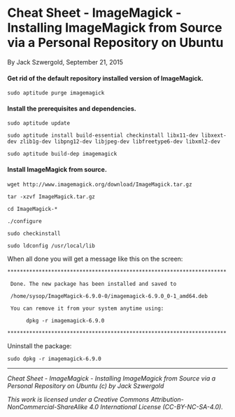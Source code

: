 # Cheat Sheet - ImageMagick - Installing ImageMagick from Source via a Personal Repository on Ubuntu

By Jack Szwergold, September 21, 2015

#### Get rid of the default repository installed version of ImageMagick.

    sudo aptitude purge imagemagick

#### Install the prerequisites and dependencies.

    sudo aptitude update

    sudo aptitude install build-essential checkinstall libx11-dev libxext-dev zlib1g-dev libpng12-dev libjpeg-dev libfreetype6-dev libxml2-dev

    sudo aptitude build-dep imagemagick

#### Install ImageMagick from source.

	wget http://www.imagemagick.org/download/ImageMagick.tar.gz
	
	tar -xzvf ImageMagick.tar.gz
	
	cd ImageMagick-*
	
	./configure
	
	sudo checkinstall
	
	sudo ldconfig /usr/local/lib

When all done you will get a message like this on the screen:

	**********************************************************************
	
	 Done. The new package has been installed and saved to
	
	 /home/sysop/ImageMagick-6.9.0-0/imagemagick-6.9.0_0-1_amd64.deb
	
	 You can remove it from your system anytime using:
	
	      dpkg -r imagemagick-6.9.0
	
	**********************************************************************

Uninstall the package:

    sudo dpkg -r imagemagick-6.9.0

***

*Cheat Sheet - ImageMagick - Installing ImageMagick from Source via a Personal Repository on Ubuntu (c) by Jack Szwergold*

*This work is licensed under a Creative Commons Attribution-NonCommercial-ShareAlike 4.0 International License (CC-BY-NC-SA-4.0).*    